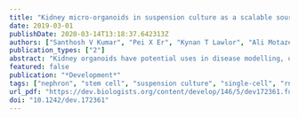 ```yaml
---
title: "Kidney micro-organoids in suspension culture as a scalable source of human pluripotent stem cell-derived kidney cells"
date: 2019-03-01
publishDate: 2020-03-14T13:18:37.642313Z
authors: ["Santhosh V Kumar", "Pei X Er", "Kynan T Lawlor", "Ali Motazedian", "Michelle Scurr", "Irene Ghobrial", "Alexander N Combes", "**Luke Zappia**", "Alicia Oshlack", "Edouard G Stanley", "Melissa H Little"]
publication_types: ["2"]
abstract: "Kidney organoids have potential uses in disease modelling, drug screening and regenerative medicine. However, novel cost-effective techniques are needed to enable scaled-up production of kidney cell types in vitro. We describe here a modified suspension culture method for the generation of kidney micro-organoids from human pluripotent stem cells. Optimisation of differentiation conditions allowed the formation of micro-organoids, each containing six to ten nephrons that were surrounded by endothelial and stromal populations. Single cell transcriptional profiling confirmed the presence and transcriptional equivalence of all anticipated renal cell types consistent with a previous organoid culture method. This suspension culture micro-organoid methodology resulted in a three- to fourfold increase in final cell yield compared with static culture, thereby representing an economical approach to the production of kidney cells for various biological applications."
featured: false
publication: "*Development*"
tags: ["nephron", "stem cell", "suspension culture", "single-cell", "rna-seq", "kidney", "organoids"]
url_pdf: "https://dev.biologists.org/content/develop/146/5/dev172361.full.pdf"
doi: "10.1242/dev.172361"
---
```


